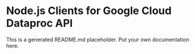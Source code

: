 # Node.js Clients for Google Cloud Dataproc API
This is a generated README.md placeholder. Put your own documentation here.